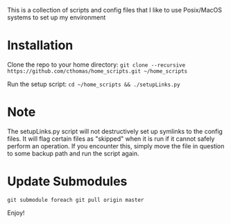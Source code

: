 This is a collection of scripts and config files that I like to use Posix/MacOS systems to set up my environment

Installation
============
Clone the repo to your home directory:
`git clone --recursive https://github.com/cthomas/home_scripts.git ~/home_scripts`

Run the setup script:
`cd ~/home_scripts && ./setupLinks.py`

Note
=================
The setupLinks.py script will not destructively set up symlinks to the config files.  It will flag certain files as "skipped" when it is run if it cannot safely perform an operation.  If you encounter this, simply move the file in question to some backup path and run the script again.

Update Submodules
=================
`git submodule foreach git pull origin master`


Enjoy!
